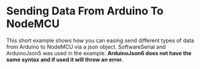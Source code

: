 # Sending Data From Arduino To NodeMCU

This short example shows how you can easing send different types of data from Arduino to NodeMCU via a json object. SoftwareSerial and ArduinoJson5 was used in the example.  **ArduinoJson6 does not have the same syntax and if used it will throw an error.**
